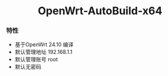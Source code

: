 <h1 align="center">OpenWrt-AutoBuild-x64</h1>

### 特性

- 基于OpenWrt 24.10 编译
- 默认管理地址 192.168.1.1
- 默认管理账号 root
- 默认无密码
